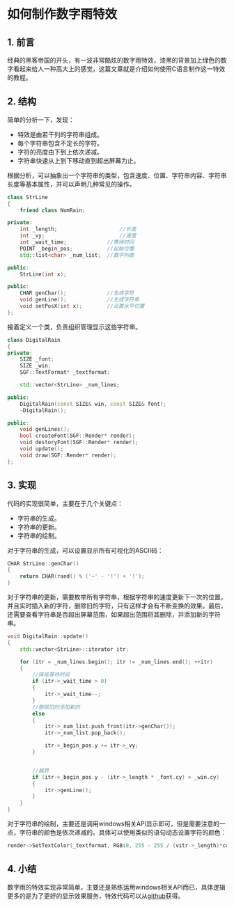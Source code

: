 # 如何制作数字雨特效

## 1. 前言

经典的黑客帝国的开头，有一波非常酷炫的数字雨特效，漆黑的背景加上绿色的数字看起来给人一种高大上的感觉，这篇文章就是介绍如何使用C语言制作这一特效的教程。

## 2. 结构

简单的分析一下，发现：

+ 特效是由若干列的字符串组成。
+ 每个字符串包含不定长的字符。
+ 字符的亮度由下到上依次递减。
+ 字符串快速从上到下移动直到超出屏幕为止。

根据分析，可以抽象出一个字符串的类型，包含速度、位置、字符串内容、字符串长度等基本属性，并可以声明几种常见的操作。

```C++
class StrLine
{
	friend class NumRain;

private:
	int _length;					//长度
	int _vy;						//速度
	int _wait_time;				//等待时间
	POINT _begin_pos;			//起始位置
	std::list<char> _num_list;	//数字列表

public:
	StrLine(int x);

public:
	CHAR genChar();				//生成字符
	void genLine();				//生成字符串
	void setPosX(int x);		//设置水平位置
};
```

接着定义一个类，负责组织管理显示这些字符串。

```C++
class DigitalRain
{
private:
	SIZE _font;
	SIZE _win;
	SGF::TextFormat* _textformat;

	std::vector<StrLine> _num_lines;

public:
	DigitalRain(const SIZE& win, const SIZE& font);
	~DigitalRain();

public:
	void genLines();
	bool createFont(SGF::Render* render);
	void destoryFont(SGF::Render* render);
	void update();
	void draw(SGF::Render* render);
};
```

## 3. 实现

代码的实现很简单，主要在于几个关键点：

+ 字符串的生成。
+ 字符串的更新。
+ 字符串的绘制。

对于字符串的生成，可以设置显示所有可视化的ASCII码：

```C++
CHAR StrLine::genChar()
{
	return CHAR(rand() % ('~' - '!') + '!');
}
```

对于字符串的更新，需要枚举所有字符串，根据字符串的速度更新下一次的位置，并且实时插入新的字符，删除旧的字符，只有这样才会有不断变换的效果。最后，还需要查看字符串是否超出屏幕范围，如果超出范围将其删除，并添加新的字符串。

```C++
void DigitalRain::update()
{
	std::vector<StrLine>::iterator itr;

	for (itr = _num_lines.begin(); itr != _num_lines.end(); ++itr)
	{
		//降低等待时间
		if (itr->_wait_time > 0)
		{
			itr->_wait_time--;
		}
		//删除旧的添加新的
		else
		{
			itr->_num_list.push_front(itr->genChar());
			itr->_num_list.pop_back();

			itr->_begin_pos.y += itr->_vy;
		}


		//越界
		if (itr->_begin_pos.y - (itr->_length * _font.cy) > _win.cy)
		{
			itr->genLine();
		}
	}
}
```

对于字符串的绘制，主要还是调用windows相关API显示即可，但是需要注意的一点，字符串的颜色是依次递减的。具体可以使用类似的语句动态设置字符的颜色：

```C++
render->SetTextColor(_textformat, RGB(0, 255 - 255 / (vitr->_length)*count, 0));
```

## 4. 小结

数字雨的特效实现非常简单，主要还是熟练运用windows相关API而已，具体逻辑更多的是为了更好的显示效果服务，特效代码可以从[github](http://wangzhechao.com/yuan-ma-xia-zai/)获得。


